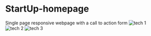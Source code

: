 # StartUp-homepage
 Single page responsive webpage with a call to action form
![tech 1](https://user-images.githubusercontent.com/60389652/210155770-7601177e-216b-495c-9c36-218671695871.jpg)
![tech 2](https://user-images.githubusercontent.com/60389652/210155772-94c77117-3061-450f-91aa-97ddf018de47.jpg)
![tech 3](https://user-images.githubusercontent.com/60389652/210155774-6c0617c1-6c30-4756-b9de-19166d1afad0.jpg)
